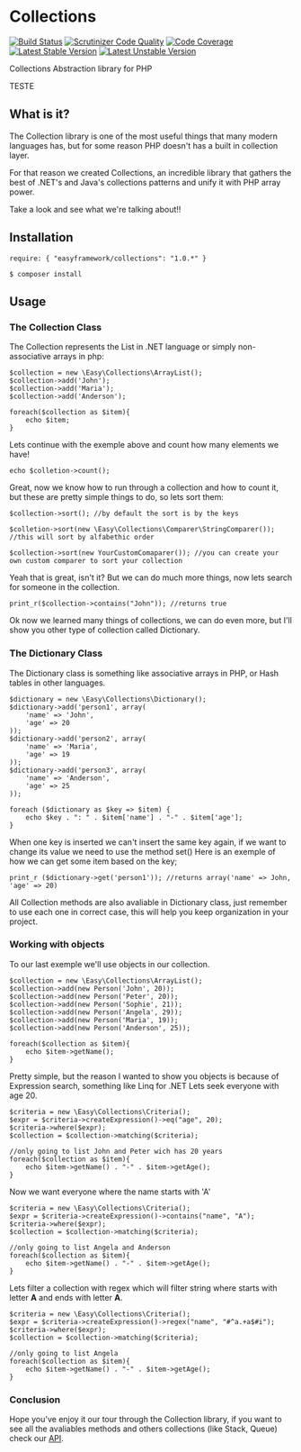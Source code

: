 Collections
===========

[![Build Status](https://travis-ci.org/LellysInformatica/collections.png?branch=master)](https://travis-ci.org/LellysInformatica/collections)
[![Scrutinizer Code Quality](https://scrutinizer-ci.com/g/LellysInformatica/collections/badges/quality-score.png?s=0bdaef0d3ed9e37348e610c6a41908fd505d6328)](https://scrutinizer-ci.com/g/LellysInformatica/collections/)
[![Code Coverage](https://scrutinizer-ci.com/g/LellysInformatica/collections/badges/coverage.png?s=fbbb73d61336e5247035682fed9a9c5969001103)](https://scrutinizer-ci.com/g/LellysInformatica/collections/)
[![Latest Stable Version](https://poser.pugx.org/easyframework/collections/v/stable.png)](https://packagist.org/packages/easyframework/collections)
[![Latest Unstable Version](https://poser.pugx.org/easyframework/collections/v/unstable.png)](https://packagist.org/packages/easyframework/collections)

Collections Abstraction library for PHP

TESTE

What is it?
----------
The Collection library is one of the most useful things that many modern languages has, but for some reason PHP doesn't has a built in collection layer.

For that reason we created Collections, an incredible library that gathers the best of .NET's and Java's collections patterns and
unify it with PHP array power.

Take a look and see what we're talking about!!


Installation
----------

  `require: { "easyframework/collections": "1.0.*" }`
  
  `$ composer install`

Usage
----------

### The Collection Class ###

The Collection represents the List in .NET language or simply non-associative arrays in php:

    $collection = new \Easy\Collections\ArrayList();
    $collection->add('John');
    $collection->add('Maria');
    $collection->add('Anderson');
    
    foreach($collection as $item){
        echo $item;
    }
    
Lets continue with the exemple above and count how many elements we have!

    echo $colletion->count();

Great, now we know how to run through a collection and how to count it, but these are pretty simple things to do, so lets sort them:

    $collection->sort(); //by default the sort is by the keys
    
    $colletion->sort(new \Easy\Collections\Comparer\StringComparer()); //this will sort by alfabethic order
    
    $collection->sort(new YourCustomComaparer()); //you can create your own custom comparer to sort your collection
    
Yeah that is great, isn't it? But we can do much more things, now lets search for someone in the collection.

    print_r($collection->contains("John")); //returns true
    
Ok now we learned many things of collections, we can do even more, but I'll show you other type of collection called Dictionary.

### The Dictionary Class ###

The Dictionary class is something like associative arrays in PHP, or Hash tables in other languages.

    $dictionary = new \Easy\Collections\Dictionary();
    $dictionary->add('person1', array(
        'name' => 'John',
        'age' => 20
    ));
    $dictionary->add('person2', array(
        'name' => 'Maria',
        'age' => 19
    ));
    $dictionary->add('person3', array(
        'name' => 'Anderson',
        'age' => 25
    ));

    foreach ($dictionary as $key => $item) {
        echo $key . ": " . $item['name'] . "-" . $item['age'];
    }
    
When one key is inserted we can't insert the same key again, if we want to change its value we need to use the method set()
Here is an exemple of how we can get some item based on the key;

    print_r ($dictionary->get('person1')); //returns array('name' => John, 'age' => 20)
    
All Collection methods are also avaliable in Dictionary class, just remember to use each one in correct case, this will help you keep organization in your project.

### Working with objects ###

To our last exemple we'll use objects in our collection.

    $collection = new \Easy\Collections\ArrayList();
    $collection->add(new Person('John', 20));
    $collection->add(new Person('Peter', 20));
    $collection->add(new Person('Sophie', 21));
    $collection->add(new Person('Angela', 29));
    $collection->add(new Person('Maria', 19));
    $collection->add(new Person('Anderson', 25));
    
    foreach($collection as $item){
        echo $item->getName();
    }

Pretty simple, but the reason I wanted to show you objects is because of Expression search, something like Linq for .NET
Lets seek everyone with age 20.

    $criteria = new \Easy\Collections\Criteria();
    $expr = $criteria->createExpression()->eq("age", 20);
    $criteria->where($expr);
    $collection = $collection->matching($criteria);
    
    //only going to list John and Peter wich has 20 years
    foreach($collection as $item){
        echo $item->getName() . "-" . $item->getAge();
    }
    
Now we want everyone where the name starts with 'A'

    $criteria = new \Easy\Collections\Criteria();
    $expr = $criteria->createExpression()->contains("name", "A");
    $criteria->where($expr);
    $collection = $collection->matching($criteria);
    
    //only going to list Angela and Anderson
    foreach($collection as $item){
        echo $item->getName() . "-" . $item->getAge();
    }
    

Lets filter a collection with regex which will filter  string where starts with letter **A** and ends with letter **A**.

    $criteria = new \Easy\Collections\Criteria();
    $expr = $criteria->createExpression()->regex("name", "#^a.+a$#i");
    $criteria->where($expr);
    $collection = $collection->matching($criteria);
    
    //only going to list Angela
    foreach($collection as $item){
        echo $item->getName() . "-" . $item->getAge();
    }
    

### Conclusion ###

Hope you've enjoy it our tour through the Collection library, if you want to see all the avaliables methods and others collections (like Stack, Queue) check our [API][1].

[1]: http://easyframework.net/collections/api
